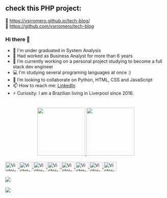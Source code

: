 ## check this **PHP** project:  
📌 https://vsrromero.github.io/tech-blog/  
📌 https://github.com/vsrromero/tech-blog

### Hi there 👋

- 🎉 I'm under graduated in System Analysis
- 👔 Had worked as Business Analyst for more than 6 years
- 🔭 I’m currently working on a personal project studying to become a full stack dev engineer
- 💻 I'm studying several programing languages at once :)
- 👯 I’m looking to collaborate on Python, HTML, CSS and JavaScript
- 📫 How to reach me: <a href="https://www.linkedin.com/in/victor-silvestrin-romero-1a803741/">LinkedIn</a>
- ⚡ Curiosity: I am a Brazilian living in Liverpool since 2016.

<br />

<div align="center"  style="display: inline_block">
    <a href="https://www.linkedin.com/in/victor-silvestrin-romero-1a803741/">
    <img height="150" src="https://github-readme-stats.vercel.app/api?username=vsrromero&show_icons=true&theme=tokyonight&include_all_commits=true&count_private=true"/>
    <img height="150em" src="https://github-readme-stats.vercel.app/api/top-langs/?username=vsrromero&layout=compact&langs_count=7&theme=tokyonight"/>
    </a>
  </div>


  <div style="display: inline_block"><br/>
    <a href="https://www.github.com/vsrromero">
    <img align="center" alt="Victor-HTML" height="30" width="40" src="https://cdn.jsdelivr.net/gh/devicons/devicon/icons/html5/html5-original.svg" />
    <img align="center" alt="Victor-CSS" height="30" width="40" src="https://cdn.jsdelivr.net/gh/devicons/devicon/icons/css3/css3-original.svg" />
    <img align="center" alt="Victor-Js" height="30" width="40" src="https://cdn.jsdelivr.net/gh/devicons/devicon/icons/javascript/javascript-plain.svg" />
    <img align="center" alt="Victor-php" height="30" width="40" src="https://cdn.jsdelivr.net/gh/devicons/devicon/icons/php/php-plain.svg" />
    <img align="center" alt="Victor-Laravel" height="30" width="40" src="https://cdn.jsdelivr.net/gh/devicons/devicon/icons/laravel/laravel-plain.svg" />
    <img align="center" alt="Victor-MySQL" height="30" width="40" src="https://cdn.jsdelivr.net/gh/devicons/devicon/icons/mysql/mysql-original.svg" />
    <img align="center" alt="Victor-MySQL" height="30" width="40" src="https://cdn.jsdelivr.net/gh/devicons/devicon/icons/python/python-original.svg" />
    <img align="center" alt="Victor-MySQL" height="30" width="40" src="https://cdn.jsdelivr.net/gh/devicons/devicon/icons/react/react-original.svg" />
    </a>
  <div>
    <br />
  <div>
      <a href="https://www.linkedin.com/in/victor-silvestrin-romero-1a803741/" target="_blank"><img src="https://img.shields.io/badge/-LinkedIn-%230077B5?style=for-the-badge&logo=linkedin&logoColor=white" target="_blank"></a> 
  </div>
  <br />
    <a href="https://www.codewars.com/users/vsrromero" target="_blank"><img src="https://www.codewars.com/users/vsrromero/badges/large"></a>
  
